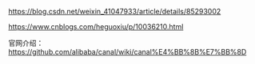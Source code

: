 https://blog.csdn.net/weixin_41047933/article/details/85293002


https://www.cnblogs.com/heguoxiu/p/10036210.html


官网介绍：https://github.com/alibaba/canal/wiki/canal%E4%BB%8B%E7%BB%8D

